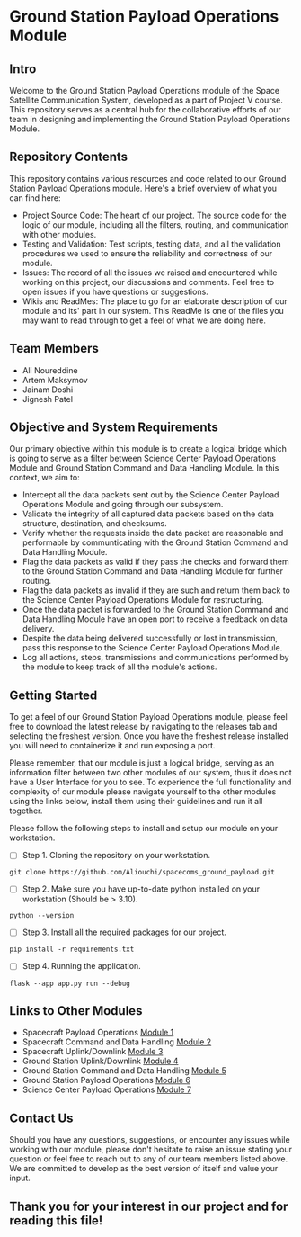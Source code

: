 # Ground Station Payload Operations Module

## Intro
  Welcome to the Ground Station Payload Operations module of the Space Satellite Communication System, developed as a part of Project V course.
  This repository serves as a central hub for the collaborative efforts of our team in designing and implementing the Ground Station Payload Operations Module.

## Repository Contents
  This repository contains various resources and code related to our Ground Station Payload Operations module. Here's a brief overview of what you can find here:
  - Project Source Code: The heart of our project. The source code for the logic of our module, including all the filters, routing, and communication with other modules.
  - Testing and Validation: Test scripts, testing data, and all the validation procedures we used to ensure the reliability and correctness of our module.
  - Issues: The record of all the issues we raised and encountered while working on this project, our discussions and comments. Feel free to open issues if you have questions or suggestions.
  - Wikis and ReadMes: The place to go for an elaborate description of our module and its' part in our system. This ReadMe is one of the files you may want to read through to get a feel of what we are doing here.

## Team Members
  - Ali Noureddine
  - Artem Maksymov
  - Jainam Doshi
  - Jignesh Patel

## Objective and System Requirements
  Our primary objective within this module is to create a logical bridge which is going to serve as a filter between Science Center Payload Operations Module and Ground Station Command and Data Handling Module. In this context, we aim to:
  - Intercept all the data packets sent out by the Science Center Payload Operations Module and going through our subsystem.
  - Validate the integrity of all captured data packets based on the data structure, destination, and checksums.
  - Verify whether the requests inside the data packet are reasonable and performable by communticating with the Ground Station Command and Data Handling Module.
  - Flag the data packets as valid if they pass the checks and forward them to the Ground Station Command and Data Handling Module for further routing.
  - Flag the data packets as invalid if they are such and return them back to the Science Center Payload Operations Module for restructuring.
  - Once the data packet is forwarded to the Ground Station Command and Data Handling Module have an open port to receive a feedback on data delivery.
  - Despite the data being delivered successfully or lost in transmission, pass this response to the Science Center Payload Operations Module.
  - Log all actions, steps, transmissions and communications performed by the module to keep track of all the module's actions.

## Getting Started
  To get a feel of our Ground Station Payload Operations module, please feel free to download the latest release by navigating to the releases tab and selecting the freshest version.
  Once you have the freshest release installed you will need to containerize it and run exposing a port.

  Please remember, that our module is just a logical bridge, serving as an information filter between two other modules of our system, thus it does not have a User Interface for you to see.
  To experience the full functionality and complexity of our module please navigate yourself to the other modules using the links below, install them using their guidelines and run it all together.

  Please follow the following steps to install and setup our module on your workstation.
  - [ ] Step 1. Cloning the repository on your workstation.
  ```
  git clone https://github.com/Aliouchi/spacecoms_ground_payload.git
  ```

  - [ ] Step 2. Make sure you have up-to-date python installed on your workstation (Should be > 3.10).
  ```
  python --version
  ```

  - [ ] Step 3. Install all the required packages for our project.
  ```
  pip install -r requirements.txt
  ```

  - [ ] Step 4. Running the application.
  ```
  flask --app app.py run --debug
  ```

## Links to Other Modules
  - Spacecraft Payload Operations [Module 1](https://github.com)
  - Spacecraft Command and Data Handling [Module 2](https://github.com/omarnunezsiri/Spacecraft_CnDH)
  - Spacecraft Uplink/Downlink [Module 3](https://github.com/DJOladimeji/Project-V-Spacecraft-uplink-downlink-Group-7)
  - Ground Station Uplink/Downlink [Module 4](https://github.com/MateoVG-coding/CSCN73030-ProjectV-UplinkDownlink-GroundStation)
  - Ground Station Command and Data Handling [Module 5](https://github.com/Inventhrice/GroundStation_CNDH)
  - Ground Station Payload Operations [Module 6](https://github.com/Aliouchi/spacecoms_ground_payload)
  - Science Center Payload Operations [Module 7](https://github.com/tylerscheifley/CSCN73030_PC_PayloadOps_Group2)

## Contact Us
  Should you have any questions, suggestions, or encounter any issues while working with our module, please don't hesitate to raise an issue stating your question or feel free to reach out to any of our team members listed above.
  We are committed to develop as the best version of itself and value your input.

## Thank you for your interest in our project and for reading this file!
